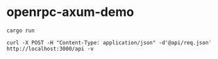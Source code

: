 openrpc-axum-demo
=================

```
cargo run
```

```
curl -X POST -H "Content-Type: application/json" -d'@api/req.json' http://localhost:3000/api -v
```
